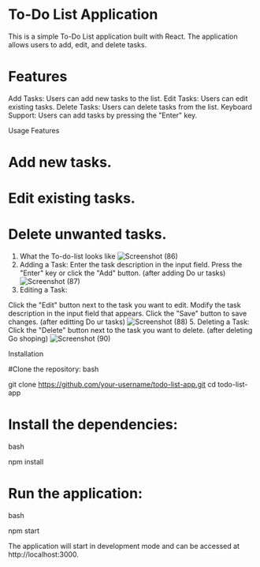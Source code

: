 # To-Do List Application
This is a simple To-Do List application built with React. The application allows users to add, edit, and delete tasks.

# Features

Add Tasks: Users can add new tasks to the list.
Edit Tasks: Users can edit existing tasks.
Delete Tasks: Users can delete tasks from the list.
Keyboard Support: Users can add tasks by pressing the "Enter" key.


Usage Features
# Add new tasks.
# Edit existing tasks.
# Delete unwanted tasks.

1. What the To-do-list looks like
![Screenshot (86)](https://github.com/user-attachments/assets/1b7204bc-19b4-4bc1-8694-065d45cd2d36)
2. Adding a Task:
Enter the task description in the input field.
Press the "Enter" key or click the "Add" button.
(after adding Do ur tasks)
![Screenshot (87)](https://github.com/user-attachments/assets/4cb1e894-414e-4fa7-b201-8d7657680c8e)
4. Editing a Task:

Click the "Edit" button next to the task you want to edit.
Modify the task description in the input field that appears.
Click the "Save" button to save changes.
(after editting Do ur tasks)
![Screenshot (88)](https://github.com/user-attachments/assets/6dd96c7d-72bc-4fff-b994-369be3e1d036)
5. Deleting a Task:
Click the "Delete" button next to the task you want to delete.
(after deleting Go shoping)
![Screenshot (90)](https://github.com/user-attachments/assets/c250f166-afd8-4fa9-ab61-e5915a6a37a4)

Installation

#Clone the repository:
bash
    
git clone https://github.com/your-username/todo-list-app.git
cd todo-list-app
# Install the dependencies:
bash
   
npm install
# Run the application:
bash
   
npm start

The application will start in development mode and can be accessed at http://localhost:3000.


